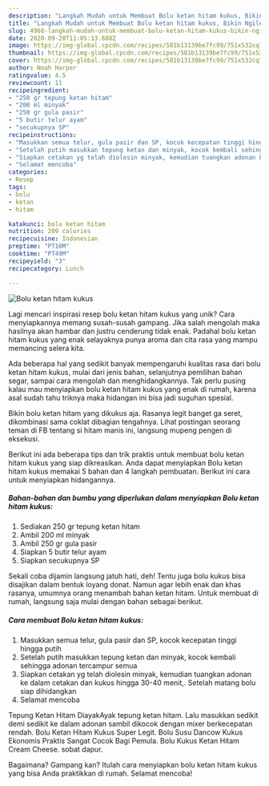 ```yaml
---
description: "Langkah Mudah untuk Membuat Bolu ketan hitam kukus, Bikin Ngiler"
title: "Langkah Mudah untuk Membuat Bolu ketan hitam kukus, Bikin Ngiler"
slug: 4968-langkah-mudah-untuk-membuat-bolu-ketan-hitam-kukus-bikin-ngiler
date: 2020-09-20T11:05:13.688Z
image: https://img-global.cpcdn.com/recipes/581b13139be7fc99/751x532cq70/bolu-ketan-hitam-kukus-foto-resep-utama.jpg
thumbnail: https://img-global.cpcdn.com/recipes/581b13139be7fc99/751x532cq70/bolu-ketan-hitam-kukus-foto-resep-utama.jpg
cover: https://img-global.cpcdn.com/recipes/581b13139be7fc99/751x532cq70/bolu-ketan-hitam-kukus-foto-resep-utama.jpg
author: Noah Harper
ratingvalue: 4.5
reviewcount: 11
recipeingredient:
- "250 gr tepung ketan hitam"
- "200 ml minyak"
- "250 gr gula pasir"
- "5 butir telur ayam"
- "secukupnya SP"
recipeinstructions:
- "Masukkan semua telur, gula pasir dan SP, kocok kecepatan tinggi hingga putih"
- "Setelah putih masukkan tepung ketan dan minyak, kocok kembali sehingga adonan tercampur semua"
- "Siapkan cetakan yg telah diolesin minyak, kemudian tuangkan adonan ke dalam cetakan dan kukus hingga 30-40 menit,. Setelah matang bolu siap dihidangkan"
- "Selamat mencoba"
categories:
- Resep
tags:
- bolu
- ketan
- hitam

katakunci: bolu ketan hitam 
nutrition: 209 calories
recipecuisine: Indonesian
preptime: "PT10M"
cooktime: "PT49M"
recipeyield: "3"
recipecategory: Lunch

---
```



![Bolu ketan hitam kukus](https://img-global.cpcdn.com/recipes/581b13139be7fc99/751x532cq70/bolu-ketan-hitam-kukus-foto-resep-utama.jpg)

Lagi mencari inspirasi resep bolu ketan hitam kukus yang unik? Cara menyiapkannya memang susah-susah gampang. Jika salah mengolah maka hasilnya akan hambar dan justru cenderung tidak enak. Padahal bolu ketan hitam kukus yang enak selayaknya punya aroma dan cita rasa yang mampu memancing selera kita.

Ada beberapa hal yang sedikit banyak mempengaruhi kualitas rasa dari bolu ketan hitam kukus, mulai dari jenis bahan, selanjutnya pemilihan bahan segar, sampai cara mengolah dan menghidangkannya. Tak perlu pusing kalau mau menyiapkan bolu ketan hitam kukus yang enak di rumah, karena asal sudah tahu triknya maka hidangan ini bisa jadi suguhan spesial.

Bikin bolu ketan hitam yang dikukus aja. Rasanya legit banget ga seret, dikombinasi sama coklat dibagian tengahnya. Lihat postingan seorang teman di FB tentang si hitam manis ini, langsung mupeng pengen di eksekusi.


Berikut ini ada beberapa tips dan trik praktis untuk membuat bolu ketan hitam kukus yang siap dikreasikan. Anda dapat menyiapkan Bolu ketan hitam kukus memakai 5 bahan dan 4 langkah pembuatan. Berikut ini cara untuk menyiapkan hidangannya.

<!--inarticleads1-->

##### Bahan-bahan dan bumbu yang diperlukan dalam menyiapkan Bolu ketan hitam kukus:

1. Sediakan 250 gr tepung ketan hitam
1. Ambil 200 ml minyak
1. Ambil 250 gr gula pasir
1. Siapkan 5 butir telur ayam
1. Siapkan secukupnya SP


Sekali coba dijamin langsung jatuh hati, deh! Tentu juga bolu kukus bisa disajikan dalam bentuk loyang donat. Namun agar lebih enak dan khas rasanya, umumnya orang menambah bahan ketan hitam. Untuk membuat di rumah, langsung saja mulai dengan bahan sebagai berikut. 

<!--inarticleads2-->

##### Cara membuat Bolu ketan hitam kukus:

1. Masukkan semua telur, gula pasir dan SP, kocok kecepatan tinggi hingga putih
1. Setelah putih masukkan tepung ketan dan minyak, kocok kembali sehingga adonan tercampur semua
1. Siapkan cetakan yg telah diolesin minyak, kemudian tuangkan adonan ke dalam cetakan dan kukus hingga 30-40 menit,. Setelah matang bolu siap dihidangkan
1. Selamat mencoba


Tepung Ketan Hitam DiayakAyak tepung ketan hitam. Lalu masukkan sedikit demi sedikit ke dalam adonan sambil dikocok dengan mixer berkecepatan rendah. Bolu Ketan Hitam Kukus Super Legit. Bolu Susu Dancow Kukus Ekonomis Praktis Sangat Cocok Bagi Pemula. Bolu Kukus Ketan Hitam Cream Cheese. sobat dapur. 

Bagaimana? Gampang kan? Itulah cara menyiapkan bolu ketan hitam kukus yang bisa Anda praktikkan di rumah. Selamat mencoba!
